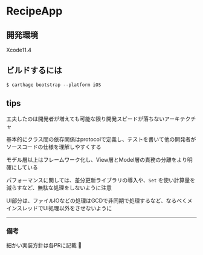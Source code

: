 # RecipeApp

## 開発環境
Xcode11.4

## ビルドするには
`$ carthage bootstrap --platform iOS`

## tips
工夫したのは開発者が増えても可能な限り開発スピードが落ちないアーキテクチャ

基本的にクラス間の依存関係はprotocolで定義し、テストを書いて他の開発者がソースコードの仕様を理解しやすくする

モデル層以上はフレームワーク化し、View層とModel層の責務の分離をより明確にしている

パフォーマンスに関しては、差分更新ライブラリの導入や、`Set` を使い計算量を減らすなど、無駄な処理をしないように注意

UI部分は、ファイルIOなどの処理はGCDで非同期で処理するなど、なるべくメインスレッドでUI処理以外をさせないように

----
### 備考
細かい実装方針は各PRに記載 👀
